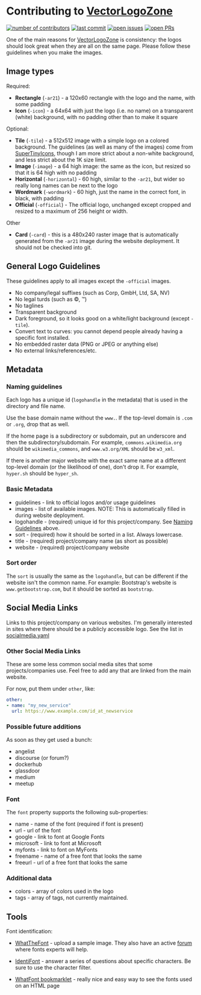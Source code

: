 # Contributing to [VectorLogoZone](https://www.vectorlogo.zone/)

[![number of contributors](https://img.shields.io/github/contributors/VectorLogoZone/vectorlogozone.svg?colorB=green)](https://github.com/VectorLogoZone/vectorlogozone/graphs/contributors)
[![last commit](https://img.shields.io/github/last-commit/VectorLogoZone/vectorlogozone.svg)](https://github.com/VectorLogoZone/vectorlogozone/commits/gh-pages)
[![open issues](https://img.shields.io/github/issues-raw/VectorLogoZone/vectorlogozone.svg)](https://github.com/VectorLogoZone/vectorlogozone/issues)
[![open PRs](https://img.shields.io/github/issues-pr-raw/VectorLogoZone/vectorlogozone.svg)](https://github.com/VectorLogoZone/vectorlogozone/pulls)

One of the main reasons for [VectorLogoZone](https://www.vectorlogo.zone/) is consistency: the logos should look great when they are all on the same page. Please follow these guidelines when you make the images.

## Image types

Required:

- **Rectangle** (`-ar21`) - a 120x60 rectangle with the logo and the name, with some padding
- **Icon** (`-icon`) - a 64x64 with just the logo (i.e. no name) on a transparent (white) background, with no padding other than to make it square

Optional:

- **Tile** (`-tile`) - a 512x512 image with a simple logo on a colored background. The guidelines (as well as many of the images) come from [SuperTinyIcons](https://github.com/edent/supertinyicons), though I am more strict about a non-white background, and less strict about the 1K size limit.
- **Image** (`-image`) - a 64 high image: the same as the icon, but resized so that it is 64 high with no padding
- **Horizontal** (`-horizontal`) - 60 high, similar to the `-ar21`, but wider so really long names can be next to the logo
- **Wordmark** (`-wordmark`) - 60 high, just the name in the correct font, in black, with padding
- **Official** (`-official`) - The official logo, unchanged except cropped and resized to a maximum of 256 height or width.

Other

- **Card** (`-card`) - this is a 480x240 raster image that is automatically generated from the `-ar21` image during the website deployment. It should not be checked into git.

## General Logo Guidelines

These guidelines apply to all images except the `-official` images.

- No company/legal suffixes (such as Corp, GmbH, Ltd, SA, NV)
- No legal turds (such as ©, ™)
- No taglines
- Transparent background
- Dark foreground, so it looks good on a white/light background (except `-tile`).
- Convert text to curves: you cannot depend people already having a specific font installed.
- No embedded raster data (PNG or JPEG or anything else)
- No external links/references/etc.

## Metadata

### Naming guidelines

Each logo has a unique id (`logohandle` in the metadata) that is used in the directory and file name.

Use the base domain name without the `www.`. If the top-level domain is `.com` or `.org`, drop that as well.

If the home page is a subdirectory or subdomain, put an underscore and then the subdirectory/subdomain. For example, `commons.wikimedia.org` should be `wikimedia_commons`, and `www.w3.org/XML` should be `w3_xml`.

If there is another major website with the exact same name at a different top-level domain (or the likelihood of one), don't drop it. For example, `hyper.sh` should be `hyper_sh`.

### Basic Metadata

- guidelines - link to official logos and/or usage guidelines
- images - list of available images. NOTE: This is automatically filled in during website deployment.
- logohandle - (required) unique id for this project/company. See [Naming Guidelines](#naming-guidelines) above.
- sort - (required) how it should be sorted in a list. Always lowercase.
- title - (required) project/company name (as short as possible)
- website - (required) project/company website

### Sort order

The `sort` is usually the same as the `logohandle`, but can be different if the website isn't the common name. For example: Bootstrap's website is `www.getbootstrap.com`, but it should be sorted as `bootstrap`.

## Social Media Links

Links to this project/company on various websites. I'm generally interested in sites where there should be a publicly accessible logo.  See the list in [socialmedia.yaml](https://github.com/VectorLogoZone/vectorlogozone/blob/main/www/_data/socialmedia.yaml)

### Other Social Media Links

These are some less common social media sites that some projects/companies use. Feel free to add any that are linked from the main website.

For now, put them under `other`, like:
```yaml
other:
- name: "my_new_service"
  url: https://www.example.com/id_at_newservice
```

### Possible future additions

As soon as they get used a bunch:

- angelist
- discourse (or forum?)
- dockerhub
- glassdoor
- medium
- meetup


### Font

The `font` property supports the following sub-properties:

- name - name of the font (required if font is present)
- url - url of the font
- google - link to font at Google Fonts
- microsoft - link to font at Microsoft
- myfonts - link to font on MyFonts
- freename - name of a free font that looks the same
- freeurl - url of a free font that looks the same

### Additional data

- colors - array of colors used in the logo
- tags - array of tags, not currently maintained.

## Tools

Font identification:

- [WhatTheFont](http://www.myfonts.com/WhatTheFont/) - upload a sample image. They also have an active [forum](http://www.myfonts.com/WhatTheFont/forum/) where fonts experts will help.</p>
- [IdentiFont](http://www.identifont.com/) - answer a series of questions about specific characters. Be sure to use the character filter.</p>
- [WhatFont bookmarklet](http://www.chengyinliu.com/whatfont.html) - really nice and easy way to see the fonts used on an HTML page</p>
